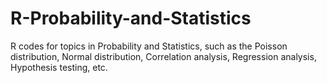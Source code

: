 # R-Probability-and-Statistics
R codes for topics in Probability and Statistics, such as the Poisson distribution, Normal distribution, Correlation analysis, Regression analysis, Hypothesis testing, etc.
